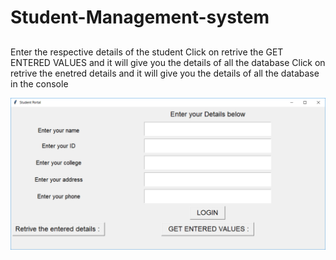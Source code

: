 # Student-Management-system

##
Enter the respective details of the student 
Click on retrive the GET ENTERED VALUES and it will give you the details of all the database
Click on retrive the enetred details and it will give you the details of all the database in the console

![alt Home page](https://github.com/Anvi8/Student-Management-system/blob/master/st.png)

